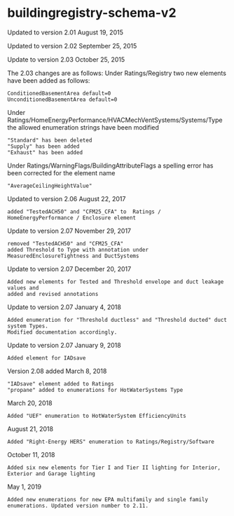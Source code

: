 # buildingregistry-schema-v2
Updated to version 2.01 August 19, 2015

Updated to version 2.02 September 25, 2015

Update to version 2.03 October 25, 2015

The 2.03 changes are as follows:
Under Ratings/Registry two new elements have been added as follows:

    ConditionedBasementArea default=0
    UnconditionedBasementArea default=0
    
Under Ratings/HomeEnergyPerformance/HVACMechVentSystems/Systems/Type the allowed enumeration strings have been modified

    "Standard" has been deleted
    "Supply" has been added
    "Exhaust" has been added
    
Under Ratings/WarningFlags/BuildingAttributeFlags a spelling error has been corrected for the element name

    "AverageCeilingHeightValue"
    
Updated to version 2.06 August 22, 2017

    added "TestedACH50" and "CFM25_CFA" to  Ratings / HomeEnergyPerformance / Enclosure element

Update to version 2.07 November 29, 2017

    removed "TestedACH50" and "CFM25_CFA"
    added Threshold to Type with annotation under MeasuredEnclosureTightness and DuctSystems
    
Update to version 2.07 December 20, 2017

    Added new elements for Tested and Threshold envelope and duct leakage values and 
    added and revised annotations
    
Update to version 2.07 January 4, 2018

    Added enumeration for "Threshold ductless" and "Threshold ducted" duct system Types. 
    Modified documentation accordingly.
    
Update to version 2.07 January 9, 2018

    Added element for IADsave 

Version 2.08 added March 8, 2018

    "IADsave" element added to Ratings
    "propane" added to enumerations for HotWaterSystems Type
    
March 20, 2018

    Added "UEF" enumeration to HotWaterSystem EfficiencyUnits
    
August 21, 2018

    Added "Right-Energy HERS" enumeration to Ratings/Registry/Software

October 11, 2018

    Added six new elements for Tier I and Tier II lighting for Interior, Exterior and Garage lighting
    
May 1, 2019

    Added new enumerations for new EPA multifamily and single family enumerations. Updated version number to 2.11.
